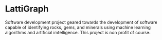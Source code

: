 # LattiGraph
Software development project geared towards the development of software capable of identifying rocks, gems, and minerals using machine learning algorithms and artificial imtelligence. This project is non profit of course.
